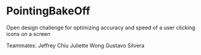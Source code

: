 # PointingBakeOff
Open design challenge for optimizing accuracy and speed of a user clicking icons on a screen

Teammates:
Jeffrey Chiu
Juliette Wong
Gustavo Silvera
